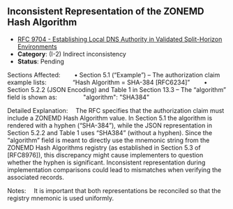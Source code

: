 ## Inconsistent Representation of the ZONEMD Hash Algorithm

- [RFC 9704 - Establishing Local DNS Authority in Validated Split-Horizon Environments](https://www.rfc-editor.org/rfc/rfc9704)
- **Category**: (I-2) Indirect inconsistency
- **Status**: Pending

Sections Affected:
  • Section 5.1 (“Example”) – The authorization claim example lists:
    “Hash Algorithm = SHA-384 [RFC6234]”
  • Section 5.2.2 (JSON Encoding) and Table 1 in Section 13.3 – The “algorithm” field is shown as:
    "algorithm": "SHA384"

Detailed Explanation:
 The RFC specifies that the authorization claim must include a ZONEMD Hash Algorithm value. In Section 5.1 the algorithm is rendered with a hyphen (“SHA-384”), while the JSON representation in Section 5.2.2 and Table 1 uses “SHA384” (without a hyphen). Since the “algorithm” field is meant to directly use the mnemonic string from the ZONEMD Hash Algorithms registry (as established in Section 5.3 of [RFC8976]), this discrepancy might cause implementers to question whether the hyphen is significant. Inconsistent representation during implementation comparisons could lead to mismatches when verifying the associated records.

Notes:
 It is important that both representations be reconciled so that the registry mnemonic is used uniformly.
